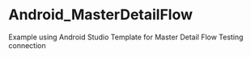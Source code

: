 # Android_MasterDetailFlow
Example using Android Studio Template for Master Detail Flow
Testing connection

